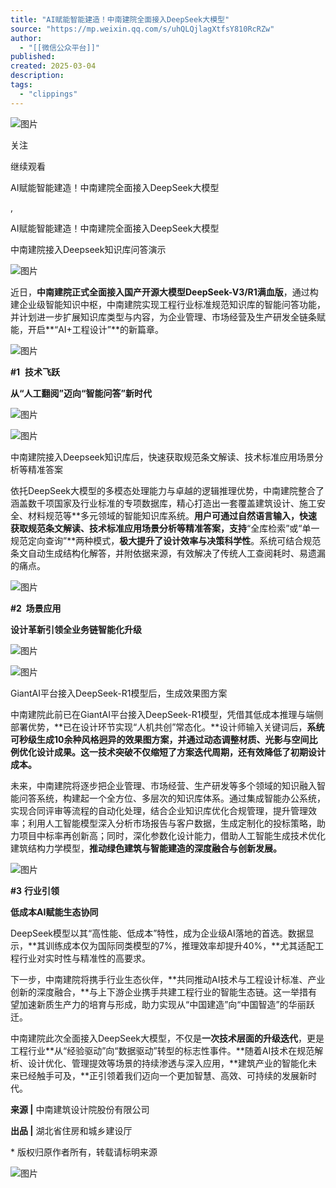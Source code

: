 ```yaml
---
title: "AI赋能智能建造！中南建院全面接入DeepSeek大模型"
source: "https://mp.weixin.qq.com/s/uhQLQjlagXtfsY810RcRZw"
author:
  - "[[微信公众平台]]"
published:
created: 2025-03-04
description:
tags:
  - "clippings"
---
```

![图片](https://mmbiz.qpic.cn/sz_mmbiz_gif/fDB9LIwjictATLOW7QTiaicyicRFbR65AibJXBsNA8Rn55OuIXBFzRkTA5ZuEkIOJU0aogIeWsAbvbSS3D278iaGm5Gw/640?wx_fmt=gif&from=appmsg&tp=webp&wxfrom=5&wx_lazy=1&wx_co=1)

关注

继续观看

AI赋能智能建造！中南建院全面接入DeepSeek大模型

,

AI赋能智能建造！中南建院全面接入DeepSeek大模型

中南建院接入Deepseek知识库问答演示

![图片](https://mmbiz.qpic.cn/sz_mmbiz_png/fDB9LIwjictBDmz92ghNLWLTvKh9l3nEe6NKTRCZzkpzcDYFC0iaPDOIYk2wMqHbXdbwRh3G1Z7jhicOWKQHR29nw/640?wx_fmt=png&from=appmsg&tp=webp&wxfrom=5&wx_lazy=1&wx_co=1)

近日，**中南建院正式全面接入国产开源大模型DeepSeek-V3/R1满血版**，通过构建企业级智能知识中枢，中南建院实现工程行业标准规范知识库的智能问答功能，并计划进一步扩展知识库类型与内容，为企业管理、市场经营及生产研发全链条赋能，开启**“AI+工程设计”**的新篇章。

![图片](https://mmbiz.qpic.cn/sz_mmbiz_png/fDB9LIwjictATLOW7QTiaicyicRFbR65AibJX1xN6nCETHSfspf0MqOhN7LjfquklFX4EL80YKdZFkmt5J2baFMBQyw/640?wx_fmt=png&from=appmsg&tp=webp&wxfrom=5&wx_lazy=1&wx_co=1)

**#1**  **技术飞跃**

**从“人工翻阅”迈向“智能问答”新时代**

![图片](https://mmbiz.qpic.cn/sz_mmbiz_png/fDB9LIwjictATLOW7QTiaicyicRFbR65AibJXZnKBvDIqk9rNVNRicx78zDjuQSAVscrBWfuodbPqN6GKykeLkZdUgdw/640?wx_fmt=png&from=appmsg&tp=webp&wxfrom=5&wx_lazy=1&wx_co=1)

![图片](https://mmbiz.qpic.cn/sz_mmbiz_png/fDB9LIwjictATLOW7QTiaicyicRFbR65AibJXk7YBeojN6WSU5yicydjevQfew5KSbSQKUo3hb2Q2TG7m5hnpwNXUj7g/640?wx_fmt=png&from=appmsg&tp=webp&wxfrom=5&wx_lazy=1&wx_co=1)

中南建院接入Deepseek知识库后，快速获取规范条文解读、技术标准应用场景分析等精准答案

依托DeepSeek大模型的多模态处理能力与卓越的逻辑推理优势，中南建院整合了涵盖数千项国家及行业标准的专项数据库，精心打造出一套覆盖建筑设计、施工安全、材料规范等**多元领域的智能知识库系统。**用户可通过自然语言输入，快速获取规范条文解读、技术标准应用场景分析等精准答案，支持**“全库检索”或“单一规范定向查询”**两种模式，**极大提升了设计效率与决策科学性**。系统可结合规范条文自动生成结构化解答，并附依据来源，有效解决了传统人工查阅耗时、易遗漏的痛点。

![图片](https://mmbiz.qpic.cn/sz_mmbiz_png/fDB9LIwjictATLOW7QTiaicyicRFbR65AibJX1xN6nCETHSfspf0MqOhN7LjfquklFX4EL80YKdZFkmt5J2baFMBQyw/640?wx_fmt=png&from=appmsg&tp=webp&wxfrom=5&wx_lazy=1&wx_co=1)

**#2  场景应用**

**设计革新引领全业务链智能化升级**

![图片](https://mmbiz.qpic.cn/sz_mmbiz_png/fDB9LIwjictATLOW7QTiaicyicRFbR65AibJXoEhSotFD2uVGmdDYBSiaEuaKzsdMV2SZExfOia5XwAUDW5dI2Iqn2O7w/640?wx_fmt=png&from=appmsg&tp=webp&wxfrom=5&wx_lazy=1&wx_co=1)

![图片](https://mmbiz.qpic.cn/sz_mmbiz_png/fDB9LIwjictATLOW7QTiaicyicRFbR65AibJXxRh7j52fbThmnNf2C5JJpUqHGXtcRcRicr21pN0XQiaVwcW1LibssnLDg/640?wx_fmt=png&from=appmsg&tp=webp&wxfrom=5&wx_lazy=1&wx_co=1)

GiantAI平台接入DeepSeek-R1模型后，生成效果图方案

中南建院此前已在GiantAI平台接入DeepSeek-R1模型，凭借其低成本推理与端侧部署优势，**已在设计环节实现“人机共创”常态化。**设计师输入关键词后，**系统可秒级生成10余种风格迥异的效果图方案，**并通过动态调整材质、光影与空间比例优化设计成果。这一技术突破**不仅缩短了方案迭代周期，还有效降低了初期设计成本。**

未来，中南建院将逐步把企业管理、市场经营、生产研发等多个领域的知识融入智能问答系统，构建起一个全方位、多层次的知识库体系。通过集成智能办公系统，实现合同评审等流程的自动化处理，结合企业知识库优化合规管理，提升管理效率；利用人工智能模型深入分析市场报告与客户数据，生成定制化的投标策略，助力项目中标率再创新高；同时，深化参数化设计能力，借助人工智能生成技术优化建筑结构力学模型，**推动绿色建筑与智能建造的深度融合与创新发展。**

![图片](https://mmbiz.qpic.cn/sz_mmbiz_png/fDB9LIwjictATLOW7QTiaicyicRFbR65AibJX1xN6nCETHSfspf0MqOhN7LjfquklFX4EL80YKdZFkmt5J2baFMBQyw/640?wx_fmt=png&from=appmsg&tp=webp&wxfrom=5&wx_lazy=1&wx_co=1)

**#3** **行业引领**

**低成本AI赋能生态协同**

DeepSeek模型以其“高性能、低成本”特性，成为企业级AI落地的首选。数据显示，**其训练成本仅为国际同类模型的7%，推理效率却提升40%，**尤其适配工程行业对实时性与精准性的高要求。

下一步，中南建院将携手行业生态伙伴，**共同推动AI技术与工程设计标准、产业创新的深度融合，**与上下游企业携手共建工程行业的智能生态链。这一举措有望加速新质生产力的培育与形成，助力实现从“中国建造”向“中国智造”的华丽跃迁。

中南建院此次全面接入DeepSeek大模型，不仅是**一次技术层面的升级迭代**，更是工程行业**从“经验驱动”向“数据驱动”转型的标志性事件。**随着AI技术在规范解析、设计优化、管理提效等场景的持续渗透与深入应用，**建筑产业的智能化未来已经触手可及，**正引领着我们迈向一个更加智慧、高效、可持续的发展新时代。

**来源 |** 中南建筑设计院股份有限公司

**出品 |** 湖北省住房和城乡建设厅

\* 版权归原作者所有，转载请标明来源

![图片](https://mmbiz.qpic.cn/sz_mmbiz_jpg/fDB9LIwjictATLOW7QTiaicyicRFbR65AibJXGqvwvOtRjQUR1gNr2eyJtUIVm9Ugv6PHCria0M9GVWvF3pg6cEYczxg/640?wx_fmt=jpeg&from=appmsg&tp=webp&wxfrom=5&wx_lazy=1&wx_co=1)